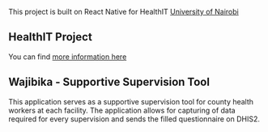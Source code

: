 This project is built on React Native for HealthIT [University of Nairobi](https://uonbi.ac.ke)

## HealthIT Project
You can find [more information here]()

## Wajibika - Supportive Supervision Tool
This application serves as a supportive supervision tool for county health workers at each facility.
The application allows for capturing of data required for every supervision and sends the filled questionnaire on DHIS2.

